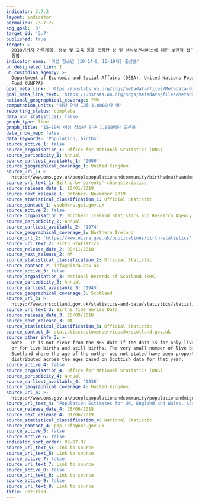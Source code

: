 ```yaml
---
indicator: 3.7.2
layout: indicator
permalink: /3-7-2/
sdg_goal: '3'
target_id: '3.7'
published: true
target: >-
  2030년까지 가족계획, 정보 및 교육 등을 포함한 성 및 생식보건서비스에 대한 보편적 접근을 보장하고 생식보건을 국가전략과 프로그램에
  통합 
indicator_name: '여성 청소년 (10-14세, 15-19세) 출산률'
un_designated_tier: I
un_custodian_agency: >-
  Department of Economic and Social Affairs (DESA), United Nations Population
  Fund (UNFPA)
goal_meta_link: 'https://unstats.un.org/sdgs/metadata/files/Metadata-03-07-02.pdf'
goal_meta_link_text: 'https://unstats.un.org/sdgs/metadata/files/Metadata-03-07-02.pdf'
national_geographical_coverage: 전국
computation_units: '해당 연령 그룹 1,000명당 명'
reporting_status: complete
data_non_statistical: false
graph_type: line
graph_title: '15~19세 여성 청소년 인구 1,000명당 출산율'
data_show_map: false
data_keywords: 'Population, births'
source_active_1: false
source_organisation_1: Office for National Statistics (ONS)
source_periodicity_1: Annual
source_earliest_available_1: '2000'
source_geographical_coverage_1: United Kingdom
source_url_1: >-
  https://www.ons.gov.uk/peoplepopulationandcommunity/birthsdeathsandmarriages/livebirths/datasets/birthsbyparentscharacteristics
source_url_text_1: Births by parents' characteristics
source_release_date_1: 10/01/2019
source_next_release_1: October- November 2019
source_statistical_classification_1: Official Statistic
source_contact_1: vsob@ons.gsi.gov.uk
source_active_2: false
source_organisation_2: Northern Ireland Statistics and Research Agency (NISRA)
source_periodicity_2: Annual
source_earliest_available_2: '1974'
source_geographical_coverage_2: Northern Ireland
source_url_2: 'https://www.nisra.gov.uk/publications/birth-statistics'
source_url_text_2: Birth Statistics
source_release_date_2: 08/11/2018
source_next_release_2: NA
source_statistical_classification_2: Official Statistic
source_contact_2: info@nisra.gov.uk
source_active_3: false
source_organisation_3: National Records of Scotland (NRS)
source_periodicity_3: Annual
source_earliest_available_3: '1945'
source_geographical_coverage_3: Scotland
source_url_3: >-
  https://www.nrscotland.gov.uk/statistics-and-data/statistics/statistics-by-theme/vital-events/births/births-time-series-data
source_url_text_3: Births Time Series Data
source_release_date_3: 25/09/2018
source_next_release_3: NA
source_statistical_classification_3: Official Statistic
source_contact_3: statisticscustomerservices@nrscotland.gov.uk
source_other_info_3: >-
  Note - It is not clear from the NRS data if the data is for only live births,
  or for live births and still births. The very small number of live births in
  Scotland where the age of the mother was not stated have been proportionately
  distributed across the ages based on Scottish data for that year.
source_active_4: false
source_organisation_4: Office for National Statistics (ONS)
source_periodicity_4: Annual
source_earliest_available_4: '1838'
source_geographical_coverage_4: United Kingdom
source_url_4: >-
  https://www.ons.gov.uk/peoplepopulationandcommunity/populationandmigration/populationestimates/datasets/populationestimatesforukenglandandwalesscotlandandnorthernireland
source_url_text_4: 'Population Estimates for UK, England and Wales, Scotland and Northern Ireland'
source_release_date_4: 28/06/2018
source_next_release_4: 01/06/2019
source_statistical_classification_4: National Statistic
source_contact_4: pop.info@ons.gov.uk
source_active_5: false
source_active_6: false
indicator_sort_order: 03-07-02
source_url_text_5: Link to source
source_url_text_6: Link to source
source_active_7: false
source_url_text_7: Link to source
source_active_8: false
source_url_text_8: Link to source
source_active_9: false
source_url_text_9: Link to source
title: Untitled
---
```

